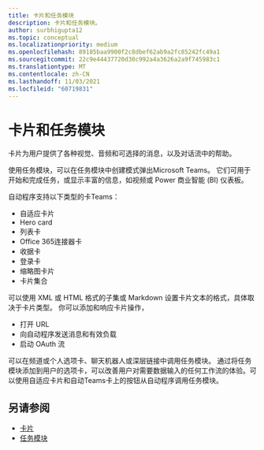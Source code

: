 ```yaml
---
title: 卡片和任务模块
description: 卡片和任务模块。
author: surbhigupta12
ms.topic: conceptual
ms.localizationpriority: medium
ms.openlocfilehash: 89185baa9900f2c8dbef62ab9a2fc85242fc49a1
ms.sourcegitcommit: 22c9e44437720d30c992a4a3626a2a9f745983c1
ms.translationtype: MT
ms.contentlocale: zh-CN
ms.lasthandoff: 11/03/2021
ms.locfileid: "60719831"
---
```

# <a name="cards-and-task-modules"></a>卡片和任务模块

卡片为用户提供了各种视觉、音频和可选择的消息，以及对话流中的帮助。

使用任务模块，可以在任务模块中创建模式弹出Microsoft Teams。 它们可用于开始和完成任务，或显示丰富的信息，如视频或 Power 商业智能 (BI) 仪表板。

自动程序支持以下类型的卡Teams：

* 自适应卡片
* Hero card
* 列表卡 
* Office 365连接器卡
* 收据卡
* 登录卡
* 缩略图卡片
* 卡片集合

可以使用 XML 或 HTML 格式的子集或 Markdown 设置卡片文本的格式，具体取决于卡片类型。 你可以添加和响应卡片操作，
* 打开 URL
* 向自动程序发送消息和有效负载
* 启动 OAuth 流

可以在频道或个人选项卡、聊天机器人或深层链接中调用任务模块。 通过将任务模块添加到用户的选项卡，可以改善用户对需要数据输入的任何工作流的体验。可以使用自适应卡片和自动Teams卡上的按钮从自动程序调用任务模块。

## <a name="see-also"></a>另请参阅

* [卡片](~/task-modules-and-cards/what-are-cards.md)
* [任务模块](~/task-modules-and-cards/what-are-task-modules.md)
